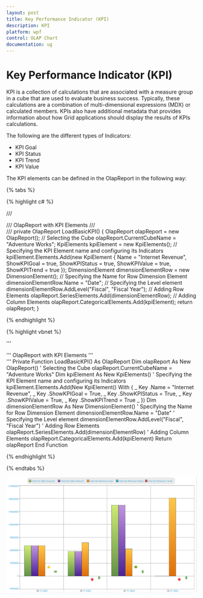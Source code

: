 ```yaml
---
layout: post
title: Key Performance Indicator (KPI)
description: KPI
platform: wpf
control: OLAP Chart
documentation: ug
---
```


# Key Performance Indicator (KPI)

KPI is a collection of calculations that are associated with a measure group in a cube that are used to evaluate business success. Typically, these calculations are a combination of multi-dimensional expressions (MDX) or calculated members. KPIs also have additional metadata that provides information about how Grid applications should display the results of KPIs calculations.

The following are the different types of Indicators:

* KPI Goal
* KPI Status
* KPI Trend
* KPI Value

The KPI elements can be defined in the OlapReport in the following way:

{% tabs %}

{% highlight c# %}

/// <summary>
/// OlapReport with KPI Elements
/// </summary>
/// <returns></returns>
private OlapReport LoadBasicKPI()
{
    OlapReport olapReport = new OlapReport();
    // Selecting the Cube
    olapReport.CurrentCubeName = "Adventure Works";
    KpiElements kpiElement = new KpiElements();
    // Specifying the KPI Element name and configuring its Indicators
    kpiElement.Elements.Add(new KpiElement
    {
        Name = "Internet Revenue",
        ShowKPIGoal = true,
        ShowKPIStatus = true,
        ShowKPIValue = true,
        ShowKPITrend = true
    });
    DimensionElement dimensionElementRow = new DimensionElement();
    // Specifying the Name for Row Dimension Element
    dimensionElementRow.Name = "Date";
    // Specifying the Level element
    dimensionElementRow.AddLevel("Fiscal", "Fiscal Year");
    // Adding Row Elements
    olapReport.SeriesElements.Add(dimensionElementRow);
    // Adding Column Elements
    olapReport.CategoricalElements.Add(kpiElement);
    return olapReport;
}

{% endhighlight %}

{% highlight vbnet %}
  
''' <summary>
''' OlapReport with KPI Elements
''' </summary>
''' <returns></returns>
Private Function LoadBasicKPI() As OlapReport
    Dim olapReport As New OlapReport()
    ' Selecting the Cube
    olapReport.CurrentCubeName = "Adventure Works"
    Dim kpiElement As New KpiElements()
    ' Specifying the KPI Element name and configuring its Indicators
    kpiElement.Elements.Add(New KpiElement() With { _
        Key .Name = "Internet Revenue", _
        Key .ShowKPIGoal = True, _
        Key .ShowKPIStatus = True, _
        Key .ShowKPIValue = True, _
        Key .ShowKPITrend = True _
    })
    Dim dimensionElementRow As New DimensionElement()
    ' Specifying the Name for Row Dimension Element
    dimensionElementRow.Name = "Date"
    ' Specifying the Level element
    dimensionElementRow.AddLevel("Fiscal", "Fiscal Year")
    ' Adding Row Elements
    olapReport.SeriesElements.Add(dimensionElementRow)
    ' Adding Column Elements
    olapReport.CategoricalElements.Add(kpiElement)
    Return olapReport
End Function

{% endhighlight %}

{% endtabs %}

![](Kpi_images/Kpi_img1.png)
